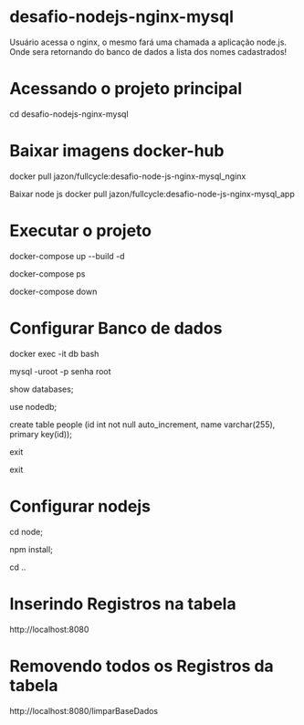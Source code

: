 # desafio-nodejs-nginx-mysql
Usuário acessa o nginx, o mesmo fará uma chamada a aplicação node.js. Onde sera retornando do banco de dados a lista dos nomes cadastrados!

# Acessando o projeto principal
cd desafio-nodejs-nginx-mysql

# Baixar imagens docker-hub
docker pull jazon/fullcycle:desafio-node-js-nginx-mysql_nginx

Baixar node js docker pull jazon/fullcycle:desafio-node-js-nginx-mysql_app

# Executar o projeto 
docker-compose up --build -d

docker-compose ps

docker-compose down

# Configurar Banco de dados 
docker exec -it db bash

mysql -uroot -p
senha root

show databases;

use nodedb;

create table people (id int not null auto_increment, name varchar(255), primary key(id));

exit 

exit

# Configurar nodejs 
cd node;

npm install;

cd ..

# Inserindo Registros na tabela
http://localhost:8080

# Removendo todos os Registros da tabela
http://localhost:8080/limparBaseDados